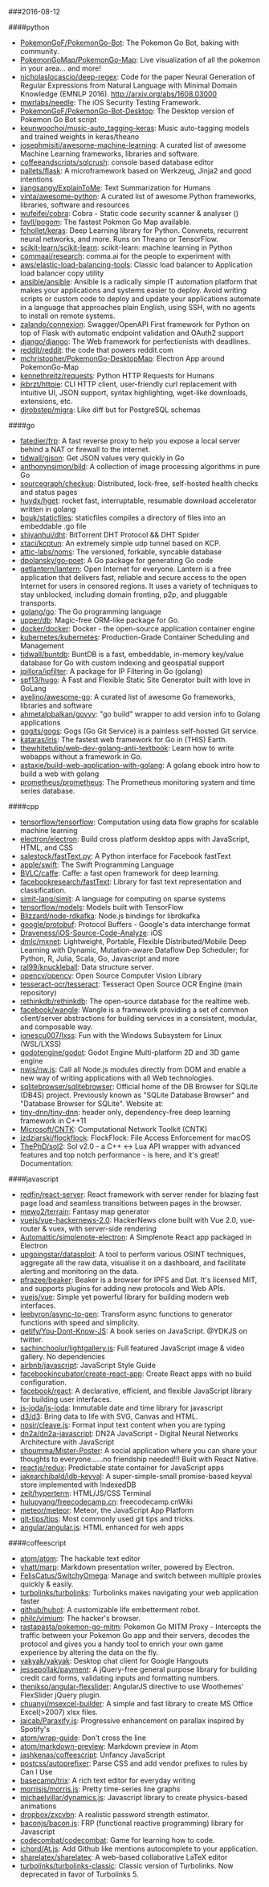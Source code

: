 ###2016-08-12

####python
* [PokemonGoF/PokemonGo-Bot](https://github.com/PokemonGoF/PokemonGo-Bot): The Pokemon Go Bot, baking with community.
* [PokemonGoMap/PokemonGo-Map](https://github.com/PokemonGoMap/PokemonGo-Map):  Live visualization of all the pokemon in your area... and more!
* [nicholaslocascio/deep-regex](https://github.com/nicholaslocascio/deep-regex): Code for the paper Neural Generation of Regular Expressions from Natural Language with Minimal Domain Knowledge (EMNLP 2016). http://arxiv.org/abs/1608.03000
* [mwrlabs/needle](https://github.com/mwrlabs/needle): The iOS Security Testing Framework.
* [PokemonGoF/PokemonGo-Bot-Desktop](https://github.com/PokemonGoF/PokemonGo-Bot-Desktop): The Desktop version of Pokemon Go Bot script
* [keunwoochoi/music-auto_tagging-keras](https://github.com/keunwoochoi/music-auto_tagging-keras): Music auto-tagging models and trained weights in keras/theano
* [josephmisiti/awesome-machine-learning](https://github.com/josephmisiti/awesome-machine-learning): A curated list of awesome Machine Learning frameworks, libraries and software.
* [coffeeandscripts/sqlcrush](https://github.com/coffeeandscripts/sqlcrush): console based database editor
* [pallets/flask](https://github.com/pallets/flask): A microframework based on Werkzeug, Jinja2 and good intentions
* [jjangsangy/ExplainToMe](https://github.com/jjangsangy/ExplainToMe): Text Summarization for Humans
* [vinta/awesome-python](https://github.com/vinta/awesome-python): A curated list of awesome Python frameworks, libraries, software and resources
* [wufeifei/cobra](https://github.com/wufeifei/cobra): Cobra - Static code security scanner & analyser ()
* [favll/pogom](https://github.com/favll/pogom): The fastest Pokmon Go Map available.
* [fchollet/keras](https://github.com/fchollet/keras): Deep Learning library for Python. Convnets, recurrent neural networks, and more. Runs on Theano or TensorFlow.
* [scikit-learn/scikit-learn](https://github.com/scikit-learn/scikit-learn): scikit-learn: machine learning in Python
* [commaai/research](https://github.com/commaai/research): comma.ai for the people to experiment with
* [aws/elastic-load-balancing-tools](https://github.com/aws/elastic-load-balancing-tools): Classic load balancer to Application load balancer copy utility
* [ansible/ansible](https://github.com/ansible/ansible): Ansible is a radically simple IT automation platform that makes your applications and systems easier to deploy. Avoid writing scripts or custom code to deploy and update your applications automate in a language that approaches plain English, using SSH, with no agents to install on remote systems.
* [zalando/connexion](https://github.com/zalando/connexion): Swagger/OpenAPI First framework for Python on top of Flask with automatic endpoint validation and OAuth2 support
* [django/django](https://github.com/django/django): The Web framework for perfectionists with deadlines.
* [reddit/reddit](https://github.com/reddit/reddit): the code that powers reddit.com
* [mchristopher/PokemonGo-DesktopMap](https://github.com/mchristopher/PokemonGo-DesktopMap): Electron App around PokemonGo-Map
* [kennethreitz/requests](https://github.com/kennethreitz/requests): Python HTTP Requests for Humans
* [jkbrzt/httpie](https://github.com/jkbrzt/httpie): CLI HTTP client, user-friendly curl replacement with intuitive UI, JSON support, syntax highlighting, wget-like downloads, extensions, etc.
* [djrobstep/migra](https://github.com/djrobstep/migra): Like diff but for PostgreSQL schemas

####go
* [fatedier/frp](https://github.com/fatedier/frp): A fast reverse proxy to help you expose a local server behind a NAT or firewall to the internet.
* [tidwall/gjson](https://github.com/tidwall/gjson): Get JSON values very quickly in Go
* [anthonynsimon/bild](https://github.com/anthonynsimon/bild): A collection of image processing algorithms in pure Go
* [sourcegraph/checkup](https://github.com/sourcegraph/checkup): Distributed, lock-free, self-hosted health checks and status pages
* [huydx/hget](https://github.com/huydx/hget): rocket fast, interruptable, resumable download accelerator written in golang
* [bouk/staticfiles](https://github.com/bouk/staticfiles): staticfiles compiles a directory of files into an embeddable .go file
* [shiyanhui/dht](https://github.com/shiyanhui/dht): BitTorrent DHT Protocol && DHT Spider
* [xtaci/kcptun](https://github.com/xtaci/kcptun): An extremely simple udp tunnel based on KCP.
* [attic-labs/noms](https://github.com/attic-labs/noms): The versioned, forkable, syncable database
* [dpolansky/go-poet](https://github.com/dpolansky/go-poet): A Go package for generating Go code
* [getlantern/lantern](https://github.com/getlantern/lantern):  Open Internet for everyone. Lantern is a free application that delivers fast, reliable and secure access to the open Internet for users in censored regions. It uses a variety of techniques to stay unblocked, including domain fronting, p2p, and pluggable transports.
* [golang/go](https://github.com/golang/go): The Go programming language
* [upper/db](https://github.com/upper/db): Magic-free ORM-like package for Go.
* [docker/docker](https://github.com/docker/docker): Docker - the open-source application container engine
* [kubernetes/kubernetes](https://github.com/kubernetes/kubernetes): Production-Grade Container Scheduling and Management
* [tidwall/buntdb](https://github.com/tidwall/buntdb): BuntDB is a fast, embeddable, in-memory key/value database for Go with custom indexing and geospatial support
* [jpillora/ipfilter](https://github.com/jpillora/ipfilter): A package for IP Filtering in Go (golang)
* [spf13/hugo](https://github.com/spf13/hugo): A Fast and Flexible Static Site Generator built with love in GoLang
* [avelino/awesome-go](https://github.com/avelino/awesome-go): A curated list of awesome Go frameworks, libraries and software
* [ahmetalpbalkan/govvv](https://github.com/ahmetalpbalkan/govvv): "go build" wrapper to add version info to Golang applications
* [gogits/gogs](https://github.com/gogits/gogs): Gogs (Go Git Service) is a painless self-hosted Git service.
* [kataras/iris](https://github.com/kataras/iris): The fastest web framework for Go in (THIS) Earth.
* [thewhitetulip/web-dev-golang-anti-textbook](https://github.com/thewhitetulip/web-dev-golang-anti-textbook): Learn how to write webapps without a framework in Go.
* [astaxie/build-web-application-with-golang](https://github.com/astaxie/build-web-application-with-golang): A golang ebook intro how to build a web with golang
* [prometheus/prometheus](https://github.com/prometheus/prometheus): The Prometheus monitoring system and time series database.

####cpp
* [tensorflow/tensorflow](https://github.com/tensorflow/tensorflow): Computation using data flow graphs for scalable machine learning
* [electron/electron](https://github.com/electron/electron): Build cross platform desktop apps with JavaScript, HTML, and CSS
* [salestock/fastText.py](https://github.com/salestock/fastText.py): A Python interface for Facebook fastText
* [apple/swift](https://github.com/apple/swift): The Swift Programming Language
* [BVLC/caffe](https://github.com/BVLC/caffe): Caffe: a fast open framework for deep learning.
* [facebookresearch/fastText](https://github.com/facebookresearch/fastText): Library for fast text representation and classification.
* [simit-lang/simit](https://github.com/simit-lang/simit): A language for computing on sparse systems
* [tensorflow/models](https://github.com/tensorflow/models): Models built with TensorFlow
* [Blizzard/node-rdkafka](https://github.com/Blizzard/node-rdkafka): Node.js bindings for librdkafka
* [google/protobuf](https://github.com/google/protobuf): Protocol Buffers - Google's data interchange format
* [Draveness/iOS-Source-Code-Analyze](https://github.com/Draveness/iOS-Source-Code-Analyze):  iOS 
* [dmlc/mxnet](https://github.com/dmlc/mxnet): Lightweight, Portable, Flexible Distributed/Mobile Deep Learning with Dynamic, Mutation-aware Dataflow Dep Scheduler; for Python, R, Julia, Scala, Go, Javascript and more
* [ral99/knuckleball](https://github.com/ral99/knuckleball): Data structure server.
* [opencv/opencv](https://github.com/opencv/opencv): Open Source Computer Vision Library
* [tesseract-ocr/tesseract](https://github.com/tesseract-ocr/tesseract): Tesseract Open Source OCR Engine (main repository)
* [rethinkdb/rethinkdb](https://github.com/rethinkdb/rethinkdb): The open-source database for the realtime web.
* [facebook/wangle](https://github.com/facebook/wangle): Wangle is a framework providing a set of common client/server abstractions for building services in a consistent, modular, and composable way.
* [ionescu007/lxss](https://github.com/ionescu007/lxss): Fun with the Windows Subsystem for Linux (WSL/LXSS)
* [godotengine/godot](https://github.com/godotengine/godot): Godot Engine  Multi-platform 2D and 3D game engine
* [nwjs/nw.js](https://github.com/nwjs/nw.js): Call all Node.js modules directly from DOM and enable a new way of writing applications with all Web technologies.
* [sqlitebrowser/sqlitebrowser](https://github.com/sqlitebrowser/sqlitebrowser): Official home of the DB Browser for SQLite (DB4S) project. Previously known as "SQLite Database Browser" and "Database Browser for SQLite". Website at:
* [tiny-dnn/tiny-dnn](https://github.com/tiny-dnn/tiny-dnn): header only, dependency-free deep learning framework in C++11
* [Microsoft/CNTK](https://github.com/Microsoft/CNTK): Computational Network Toolkit (CNTK)
* [jzdziarski/flockflock](https://github.com/jzdziarski/flockflock): FlockFlock: File Access Enforcement for macOS
* [ThePhD/sol2](https://github.com/ThePhD/sol2): Sol v2.0 - a C++ <-> Lua API wrapper with advanced features and top notch performance - is here, and it's great! Documentation:

####javascript
* [redfin/react-server](https://github.com/redfin/react-server): React framework with server render for blazing fast page load and seamless transitions between pages in the browser.
* [mewo2/terrain](https://github.com/mewo2/terrain): Fantasy map generator
* [vuejs/vue-hackernews-2.0](https://github.com/vuejs/vue-hackernews-2.0): HackerNews clone built with Vue 2.0, vue-router & vuex, with server-side rendering
* [Automattic/simplenote-electron](https://github.com/Automattic/simplenote-electron): A Simplenote React app packaged in Electron
* [upgoingstar/datasploit](https://github.com/upgoingstar/datasploit): A tool to perform various OSINT techniques, aggregate all the raw data, visualise it on a dashboard, and facilitate alerting and monitoring on the data.
* [pfrazee/beaker](https://github.com/pfrazee/beaker): Beaker is a browser for IPFS and Dat. It's licensed MIT, and supports plugins for adding new protocols and Web APIs.
* [vuejs/vue](https://github.com/vuejs/vue): Simple yet powerful library for building modern web interfaces.
* [leebyron/async-to-gen](https://github.com/leebyron/async-to-gen): Transform async functions to generator functions with speed and simplicity.
* [getify/You-Dont-Know-JS](https://github.com/getify/You-Dont-Know-JS): A book series on JavaScript. @YDKJS on twitter.
* [sachinchoolur/lightgallery.js](https://github.com/sachinchoolur/lightgallery.js): Full featured JavaScript image & video gallery. No dependencies
* [airbnb/javascript](https://github.com/airbnb/javascript): JavaScript Style Guide
* [facebookincubator/create-react-app](https://github.com/facebookincubator/create-react-app): Create React apps with no build configuration.
* [facebook/react](https://github.com/facebook/react): A declarative, efficient, and flexible JavaScript library for building user interfaces.
* [js-joda/js-joda](https://github.com/js-joda/js-joda):  Immutable date and time library for javascript
* [d3/d3](https://github.com/d3/d3): Bring data to life with SVG, Canvas and HTML. 
* [nosir/cleave.js](https://github.com/nosir/cleave.js): Format input text content when you are typing
* [dn2a/dn2a-javascript](https://github.com/dn2a/dn2a-javascript): DN2A JavaScript - Digital Neural Networks Architecture with JavaScript
* [shoumma/Mister-Poster](https://github.com/shoumma/Mister-Poster): A social application where you can share your thoughts to everyone......no friendship needed!!! Built with React Native.
* [reactjs/redux](https://github.com/reactjs/redux): Predictable state container for JavaScript apps
* [jakearchibald/idb-keyval](https://github.com/jakearchibald/idb-keyval): A super-simple-small promise-based keyval store implemented with IndexedDB
* [zeit/hyperterm](https://github.com/zeit/hyperterm): HTML/JS/CSS Terminal
* [huluoyang/freecodecamp.cn](https://github.com/huluoyang/freecodecamp.cn): freecodecamp.cnWiki
* [meteor/meteor](https://github.com/meteor/meteor): Meteor, the JavaScript App Platform
* [git-tips/tips](https://github.com/git-tips/tips): Most commonly used git tips and tricks.
* [angular/angular.js](https://github.com/angular/angular.js): HTML enhanced for web apps

####coffeescript
* [atom/atom](https://github.com/atom/atom): The hackable text editor
* [yhatt/marp](https://github.com/yhatt/marp): Markdown presentation writer, powered by Electron.
* [FelisCatus/SwitchyOmega](https://github.com/FelisCatus/SwitchyOmega): Manage and switch between multiple proxies quickly & easily.
* [turbolinks/turbolinks](https://github.com/turbolinks/turbolinks): Turbolinks makes navigating your web application faster
* [github/hubot](https://github.com/github/hubot): A customizable life embetterment robot.
* [philc/vimium](https://github.com/philc/vimium): The hacker's browser.
* [rastapasta/pokemon-go-mitm](https://github.com/rastapasta/pokemon-go-mitm):  Pokemon Go MITM Proxy - Intercepts the traffic between your Pokemon Go app and their servers, decodes the protocol and gives you a handy tool to enrich your own game experience by altering the data on the fly.
* [yakyak/yakyak](https://github.com/yakyak/yakyak): Desktop chat client for Google Hangouts
* [jessepollak/payment](https://github.com/jessepollak/payment):  A jQuery-free general purpose library for building credit card forms, validating inputs and formatting numbers.
* [thenikso/angular-flexslider](https://github.com/thenikso/angular-flexslider): AngularJS directive to use Woothemes' FlexSlider jQuery plugin.
* [chuanyi/msexcel-builder](https://github.com/chuanyi/msexcel-builder): A simple and fast library to create MS Office Excel(>2007) xlsx files.
* [jaicab/Paraxify.js](https://github.com/jaicab/Paraxify.js): Progressive enhancement on parallax inspired by Spotify's
* [atom/wrap-guide](https://github.com/atom/wrap-guide): Don't cross the line
* [atom/markdown-preview](https://github.com/atom/markdown-preview): Markdown preview in Atom
* [jashkenas/coffeescript](https://github.com/jashkenas/coffeescript): Unfancy JavaScript
* [postcss/autoprefixer](https://github.com/postcss/autoprefixer): Parse CSS and add vendor prefixes to rules by Can I Use
* [basecamp/trix](https://github.com/basecamp/trix): A rich text editor for everyday writing
* [morrisjs/morris.js](https://github.com/morrisjs/morris.js): Pretty time-series line graphs
* [michaelvillar/dynamics.js](https://github.com/michaelvillar/dynamics.js): Javascript library to create physics-based animations
* [dropbox/zxcvbn](https://github.com/dropbox/zxcvbn): A realistic password strength estimator.
* [baconjs/bacon.js](https://github.com/baconjs/bacon.js): FRP (functional reactive programming) library for Javascript
* [codecombat/codecombat](https://github.com/codecombat/codecombat): Game for learning how to code.
* [ichord/At.js](https://github.com/ichord/At.js): Add Github like mentions autocomplete to your application.
* [sharelatex/sharelatex](https://github.com/sharelatex/sharelatex): A web-based collaborative LaTeX editor
* [turbolinks/turbolinks-classic](https://github.com/turbolinks/turbolinks-classic): Classic version of Turbolinks. Now deprecated in favor of Turbolinks 5.

